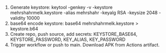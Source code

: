 1. Generate keystore:
   keytool -genkey -v -keystore mehrshahrmelk.keystore -alias mehrshahr -keyalg RSA -keysize 2048 -validity 10000
2. base64 encode keystore:
   base64 mehrshahrmelk.keystore > keystore.b64
3. Create repo, push source, add secrets: KEYSTORE_BASE64, KEYSTORE_PASSWORD, KEY_ALIAS, KEY_PASSWORD
4. Trigger workflow or push to main. Download APK from Actions artifact.
